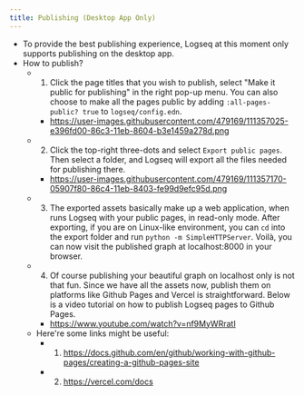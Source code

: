 ```yaml
---
title: Publishing (Desktop App Only)
---
```


- To provide the best publishing experience, Logseq at this moment only supports publishing on the desktop app.
- How to publish?
	- 1. Click the page titles that you wish to publish, select "Make it public for publishing" in the right pop-up menu. You can also choose to make all the pages public by adding `:all-pages-public? true` to `logseq/config.edn`.
		- https://user-images.githubusercontent.com/479169/111357025-e396fd00-86c3-11eb-8604-b3e1459a278d.png
	- 2. Click the top-right three-dots and select `Export public pages`. Then select a folder, and Logseq will export all the files needed for publishing there.
		- https://user-images.githubusercontent.com/479169/111357170-05907f80-86c4-11eb-8403-fe99d9efc95d.png
	- 3. The exported assets basically make up a web application, when runs Logseq with your public pages, in read-only mode. After exporting, if you are on Linux-like environment, you can `cd` into the export folder and run `python -m SimpleHTTPServer`. Voilà, you can now visit the published graph at localhost:8000 in your browser.
	- 4. Of course publishing your beautiful graph on localhost only is not that fun. Since we have all the assets now, publish them on platforms like Github Pages and Vercel is straightforward. Below is a video tutorial on how to publish Logseq pages to Github Pages.
		- https://www.youtube.com/watch?v=nf9MyWRratI
	- Here're some links might be useful:
		- 1. https://docs.github.com/en/github/working-with-github-pages/creating-a-github-pages-site
		- 2. https://vercel.com/docs
